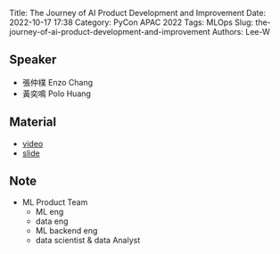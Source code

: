 Title: The Journey of AI Product Development and Improvement
Date: 2022-10-17 17:38
Category: PyCon APAC 2022
Tags: MLOps
Slug: the-journey-of-ai-product-development-and-improvement
Authors: Lee-W

## Speaker
* 張仲樸 Enzo Chang
* 黃奕鳴 Polo Huang

## Material
* [video](https://www.youtube.com/watch?v=L00UMsORp6Q&list=PLEmLItlqGe4MYJFJq-JEZmtypkFZFvoJ1)
* [slide](https://drive.google.com/file/d/1puUky1GHzn3L9Snv_Z3h4BI4Z6q-5szl/view)

## Note
* ML Product Team
    * ML eng
    * data eng
    * ML backend eng
    * data scientist & data Analyst
